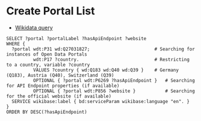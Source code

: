 # Create Portal List

* [Wikidata query](https://query.wikidata.org/#SELECT%20%3Fportal%20%3FportalLabel%20%3FhasApiEndpoint%20%3Fwebsite%0AWHERE%20%7B%0A%20%20%3Fportal%20wdt%3AP31%20wd%3AQ27031827%3B%20%20%20%20%20%20%20%20%20%20%20%20%20%20%20%20%20%20%20%20%20%20%20%20%23%20Searching%20for%20instances%20of%20Open%20Data%20Portals%0A%20%20%20%20%20%20%20%20%20%20wdt%3AP17%20%3Fcountry.%20%20%20%20%20%20%20%20%20%20%20%20%20%20%20%20%20%20%20%20%20%20%20%20%20%20%20%20%23%20Restricting%20to%20a%20country%2C%20variable%20%3Fcountry%0A%20%20%20%20%20%20%20%20%20%20VALUES%20%3Fcountry%20%7B%20wd%3AQ183%20wd%3AQ40%20wd%3AQ39%20%7D%20%20%20%20%23%20Germany%20%28Q183%29%2C%20Austria%20%28Q40%29%2C%20Switzerland%20%28Q39%29%0A%20%20%20%20%20%20%20%20%20%20OPTIONAL%20%7B%20%3Fportal%20wdt%3AP6269%20%3FhasApiEndpoint%20%7D%20%20%20%23%20Searching%20for%20API%20Endpoint%20properties%20%28if%20available%29%0A%20%20%20%20%20%20%20%20%20%20OPTIONAL%20%7B%20%3Fportal%20wdt%3AP856%20%3Fwebsite%20%7D%20%20%20%20%20%20%20%20%20%20%20%23%20Searching%20for%20the%20official%20website%20%28if%20available%29%0A%20%20SERVICE%20wikibase%3Alabel%20%7B%20bd%3AserviceParam%20wikibase%3Alanguage%20%22en%22.%20%7D%0A%7D%0AORDER%20BY%20DESC%28%3FhasApiEndpoint%29%0A%0A)

```
SELECT ?portal ?portalLabel ?hasApiEndpoint ?website
WHERE {
  ?portal wdt:P31 wd:Q27031827;                        # Searching for instances of Open Data Portals
          wdt:P17 ?country.                            # Restricting to a country, variable ?country
          VALUES ?country { wd:Q183 wd:Q40 wd:Q39 }    # Germany (Q183), Austria (Q40), Switzerland (Q39)
          OPTIONAL { ?portal wdt:P6269 ?hasApiEndpoint }   # Searching for API Endpoint properties (if available)
          OPTIONAL { ?portal wdt:P856 ?website }           # Searching for the official website (if available)
  SERVICE wikibase:label { bd:serviceParam wikibase:language "en". }
}
ORDER BY DESC(?hasApiEndpoint)
```
